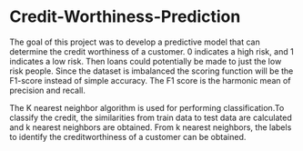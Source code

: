 # Credit-Worthiness-Prediction
The goal of this project was to develop a predictive model that can determine the credit worthiness of a customer. 0 indicates a high risk, and 1 indicates a low risk. Then loans could potentially be made to just the low risk people.  Since the dataset is imbalanced the scoring function will be the F1-score instead of simple accuracy. The F1 score is the harmonic mean of precision and recall.



The K nearest neighbor algorithm is used for performing classification.To classify the credit, the similarities from train data to test data are calculated and k nearest neighbors are obtained. From k nearest neighbors, the labels to identify the creditworthiness of a customer can be obtained.

